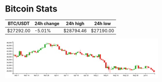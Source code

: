 # Bitcoin Stats

BTC/USDT|24h change|24h high|24h low|
|---|---|---|---|
|$27292.00|-5.01%|$28794.46|$27190.00|

<img src="./chart.svg">
